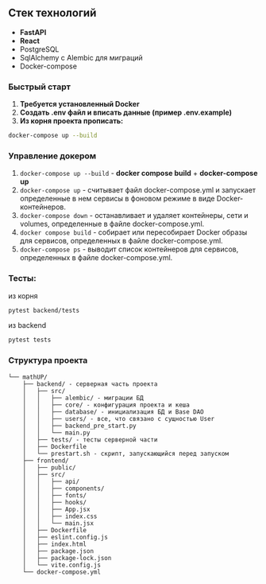 ## Стек технологий

- **FastAPI** 
- **React**
- PostgreSQL
- SqlAlchemy с Alembic для миграций
- Docker-compose

### Быстрый старт
1) **Требуется установленный Docker**
2) **Создать .env файл и вписать данные (пример .env.example)**
3) **Из корня проекта прописать:**
```bash
docker-compose up --build
```

### Управление докером

1) ```docker-compose up --build``` - **docker compose build** + **docker-compose up**
2) ```docker-compose up``` - считывает файл docker-compose.yml и запускает определенные в нем сервисы
в фоновом режиме в виде Docker-контейнеров.
3) ```docker-compose down``` - останавливает и удаляет контейнеры, сети и volumes, определенные в файле
docker-compose.yml.
4) ```docker compose build``` - собирает или пересобирает Docker образы для сервисов, определенных
в файле docker-compose.yml.
5) ```docker-compose ps``` - выводит список контейнеров для сервисов, определенных в файле
docker-compose.yml.


### Тесты:
из корня
```bash 
pytest backend/tests
```

из backend 
``` bash
pytest tests
```

### Структура проекта

```
└── mathUP/
    ├── backend/ - серверная часть проекта
    │   ├── src/
    │   │   ├── alembic/ - миграции БД
    │   │   ├── core/ - конфигурация проекта и кеша
    │   │   ├── database/ - инициализация БД и Base DAO
    │   │   ├── users/ - все, что связано с сущностью User
    │   │   ├── backend_pre_start.py
    │   │   └── main.py
    │   ├── tests/ - тесты серверной части
    │   ├── Dockerfile
    │   └── prestart.sh - скрипт, запускающийся перед запуском
    ├── frontend/
    │   ├── public/
    │   ├── src/
    │   │   ├── api/
    │   │   ├── components/
    │   │   ├── fonts/
    │   │   ├── hooks/
    │   │   ├── App.jsx
    │   │   ├── index.css
    │   │   └── main.jsx
    │   ├── Dockerfile
    │   ├── eslint.config.js
    │   ├── index.html
    │   ├── package.json
    │   ├── package-lock.json
    │   └── vite.config.js
    └── docker-compose.yml
```
